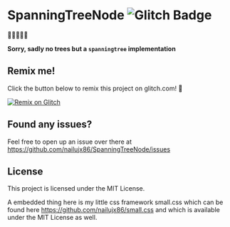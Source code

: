 # SpanningTreeNode ![Glitch Badge](https://badge.glitch.me/spanningtree)
🌳🌲🌳🌲🌳

**Sorry, sadly no trees but a `spanningtree` implementation**
## Remix me!
Click the button below to remix this project on glitch.com! 🎏

[![Remix on Glitch](https://cdn.glitch.com/2703baf2-b643-4da7-ab91-7ee2a2d00b5b%2Fremix-button.svg)](https://glitch.com/edit/#!/remix/spanningtree)


## Found any issues?
Feel free to open up an issue over there at https://github.com/nailujx86/SpanningTreeNode/issues

## License
This project is licensed under the MIT License.

A embedded thing here is my little css framework small.css which can be found here https://github.com/nailujx86/small.css and which is available under the MIT License as well.
